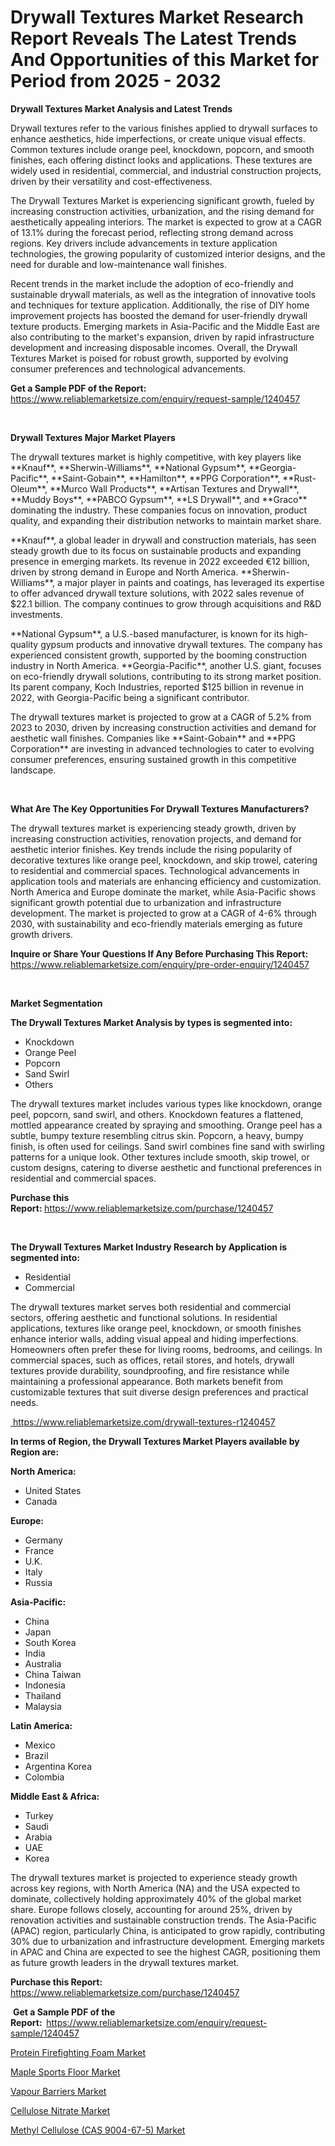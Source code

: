 <p><h1>Drywall Textures Market Research Report Reveals The Latest Trends And Opportunities of this Market for Period from 2025 - 2032</h1></p><p><strong>Drywall Textures Market Analysis and Latest Trends</strong></p>
<p><p>Drywall textures refer to the various finishes applied to drywall surfaces to enhance aesthetics, hide imperfections, or create unique visual effects. Common textures include orange peel, knockdown, popcorn, and smooth finishes, each offering distinct looks and applications. These textures are widely used in residential, commercial, and industrial construction projects, driven by their versatility and cost-effectiveness.</p><p>The Drywall Textures Market is experiencing significant growth, fueled by increasing construction activities, urbanization, and the rising demand for aesthetically appealing interiors. The market is expected to grow at a CAGR of 13.1% during the forecast period, reflecting strong demand across regions. Key drivers include advancements in texture application technologies, the growing popularity of customized interior designs, and the need for durable and low-maintenance wall finishes.</p><p>Recent trends in the market include the adoption of eco-friendly and sustainable drywall materials, as well as the integration of innovative tools and techniques for texture application. Additionally, the rise of DIY home improvement projects has boosted the demand for user-friendly drywall texture products. Emerging markets in Asia-Pacific and the Middle East are also contributing to the market's expansion, driven by rapid infrastructure development and increasing disposable incomes. Overall, the Drywall Textures Market is poised for robust growth, supported by evolving consumer preferences and technological advancements.</p></p>
<p><strong>Get a Sample PDF of the Report:&nbsp;</strong> <a href="https://www.reliablemarketsize.com/enquiry/request-sample/1240457?utm_campaign=1879&utm_medium=2&utm_source=Github&utm_content=ia&utm_term=25012025&utm_id=drywall-textures">https://www.reliablemarketsize.com/enquiry/request-sample/1240457</a></p>
<p>&nbsp;</p>
<p><strong>Drywall Textures Major Market Players</strong></p>
<p><p>The drywall textures market is highly competitive, with key players like **Knauf**, **Sherwin-Williams**, **National Gypsum**, **Georgia-Pacific**, **Saint-Gobain**, **Hamilton**, **PPG Corporation**, **Rust-Oleum**, **Murco Wall Products**, **Artisan Textures and Drywall**, **Muddy Boys**, **PABCO Gypsum**, **LS Drywall**, and **Graco** dominating the industry. These companies focus on innovation, product quality, and expanding their distribution networks to maintain market share.</p><p>**Knauf**, a global leader in drywall and construction materials, has seen steady growth due to its focus on sustainable products and expanding presence in emerging markets. Its revenue in 2022 exceeded €12 billion, driven by strong demand in Europe and North America. **Sherwin-Williams**, a major player in paints and coatings, has leveraged its expertise to offer advanced drywall texture solutions, with 2022 sales revenue of $22.1 billion. The company continues to grow through acquisitions and R&D investments.</p><p>**National Gypsum**, a U.S.-based manufacturer, is known for its high-quality gypsum products and innovative drywall textures. The company has experienced consistent growth, supported by the booming construction industry in North America. **Georgia-Pacific**, another U.S. giant, focuses on eco-friendly drywall solutions, contributing to its strong market position. Its parent company, Koch Industries, reported $125 billion in revenue in 2022, with Georgia-Pacific being a significant contributor.</p><p>The drywall textures market is projected to grow at a CAGR of 5.2% from 2023 to 2030, driven by increasing construction activities and demand for aesthetic wall finishes. Companies like **Saint-Gobain** and **PPG Corporation** are investing in advanced technologies to cater to evolving consumer preferences, ensuring sustained growth in this competitive landscape.</p></p>
<p>&nbsp;</p>
<p><strong>What Are The Key Opportunities For Drywall Textures Manufacturers?</strong></p>
<p><p>The drywall textures market is experiencing steady growth, driven by increasing construction activities, renovation projects, and demand for aesthetic interior finishes. Key trends include the rising popularity of decorative textures like orange peel, knockdown, and skip trowel, catering to residential and commercial spaces. Technological advancements in application tools and materials are enhancing efficiency and customization. North America and Europe dominate the market, while Asia-Pacific shows significant growth potential due to urbanization and infrastructure development. The market is projected to grow at a CAGR of 4-6% through 2030, with sustainability and eco-friendly materials emerging as future growth drivers.</p></p>
<p><strong>Inquire or Share Your Questions If Any Before Purchasing This Report:</strong> <a href="https://www.reliablemarketsize.com/enquiry/pre-order-enquiry/1240457?utm_campaign=1879&utm_medium=2&utm_source=Github&utm_content=ia&utm_term=25012025&utm_id=drywall-textures">https://www.reliablemarketsize.com/enquiry/pre-order-enquiry/1240457</a></p>
<p>&nbsp;</p>
<p><strong>Market Segmentation</strong></p>
<p><strong>The Drywall Textures Market Analysis by types is segmented into:</strong></p>
<p><ul><li>Knockdown</li><li>Orange Peel</li><li>Popcorn</li><li>Sand Swirl</li><li>Others</li></ul></p>
<p><p>The drywall textures market includes various types like knockdown, orange peel, popcorn, sand swirl, and others. Knockdown features a flattened, mottled appearance created by spraying and smoothing. Orange peel has a subtle, bumpy texture resembling citrus skin. Popcorn, a heavy, bumpy finish, is often used for ceilings. Sand swirl combines fine sand with swirling patterns for a unique look. Other textures include smooth, skip trowel, or custom designs, catering to diverse aesthetic and functional preferences in residential and commercial spaces.</p></p>
<p><strong>Purchase this Report:&nbsp;</strong><a href="https://www.reliablemarketsize.com/purchase/1240457?utm_campaign=1879&utm_medium=2&utm_source=Github&utm_content=ia&utm_term=25012025&utm_id=drywall-textures">https://www.reliablemarketsize.com/purchase/1240457</a></p>
<p>&nbsp;</p>
<p><strong>The Drywall Textures Market Industry Research by Application is segmented into:</strong></p>
<p><ul><li>Residential</li><li>Commercial</li></ul></p>
<p><p>The drywall textures market serves both residential and commercial sectors, offering aesthetic and functional solutions. In residential applications, textures like orange peel, knockdown, or smooth finishes enhance interior walls, adding visual appeal and hiding imperfections. Homeowners often prefer these for living rooms, bedrooms, and ceilings. In commercial spaces, such as offices, retail stores, and hotels, drywall textures provide durability, soundproofing, and fire resistance while maintaining a professional appearance. Both markets benefit from customizable textures that suit diverse design preferences and practical needs.</p></p>
<p><a href="https://www.reliablemarketsize.com/drywall-textures-r1240457?utm_campaign=1879&utm_medium=2&utm_source=Github&utm_content=ia&utm_term=25012025&utm_id=drywall-textures">&nbsp;https://www.reliablemarketsize.com/drywall-textures-r1240457</a></p>
<p><strong>In terms of Region, the Drywall Textures Market Players available by Region are:</strong></p>
<p>
    <p> <strong> North America: </strong>
        <ul>
            <li>United States</li>
            <li>Canada</li>
        </ul>
        </p> 
    <p> <strong> Europe: </strong>
        <ul>
            <li>Germany</li>
            <li>France</li>
            <li>U.K.</li>
            <li>Italy</li>
            <li>Russia</li>
        </ul>
        </p> 
    <p> <strong> Asia-Pacific: </strong>
        <ul>
            <li>China</li>
            <li>Japan</li>
            <li>South Korea</li>
            <li>India</li>
            <li>Australia</li>
            <li>China Taiwan</li>
            <li>Indonesia</li>
            <li>Thailand</li>
            <li>Malaysia</li>
        </ul>
        </p> 
    <p> <strong> Latin America: </strong>
        <ul>
            <li>Mexico</li>
            <li>Brazil</li>
            <li>Argentina Korea</li>
            <li>Colombia</li>
        </ul>
        </p> 
    <p> <strong> Middle East & Africa: </strong>
        <ul>
            <li>Turkey</li>
            <li>Saudi</li>
            <li>Arabia</li>
            <li>UAE</li>
            <li>Korea</li>
        </ul>
    </p>
    </p>
<p><p>The drywall textures market is projected to experience steady growth across key regions, with North America (NA) and the USA expected to dominate, collectively holding approximately 40% of the global market share. Europe follows closely, accounting for around 25%, driven by renovation activities and sustainable construction trends. The Asia-Pacific (APAC) region, particularly China, is anticipated to grow rapidly, contributing 30% due to urbanization and infrastructure development. Emerging markets in APAC and China are expected to see the highest CAGR, positioning them as future growth leaders in the drywall textures market.</p></p>
<p><strong>Purchase this Report: </strong><a href="https://www.reliablemarketsize.com/purchase/1240457?utm_campaign=1879&utm_medium=2&utm_source=Github&utm_content=ia&utm_term=25012025&utm_id=drywall-textures">https://www.reliablemarketsize.com/purchase/1240457</a></p>
<p>&nbsp;<strong>Get a Sample PDF of the Report:&nbsp;&nbsp;</strong><a href="https://www.reliablemarketsize.com/enquiry/request-sample/1240457?utm_campaign=1879&utm_medium=2&utm_source=Github&utm_content=ia&utm_term=25012025&utm_id=drywall-textures">https://www.reliablemarketsize.com/enquiry/request-sample/1240457</a></p>
<p><strong></strong></p>
<p><p><a href="https://github.com/salodipura00/Market-Research-Report-List-1/blob/main/protein-firefighting-foam-market.md?utm_campaign=1879&utm_medium=2&utm_source=Github&utm_content=ia&utm_term=25012025&utm_id=drywall-textures">Protein Firefighting Foam Market</a></p><p><a href="https://github.com/howdlecirone/Market-Research-Report-List-1/blob/main/maple-sports-floor-market.md?utm_campaign=1879&utm_medium=2&utm_source=Github&utm_content=ia&utm_term=25012025&utm_id=drywall-textures">Maple Sports Floor Market</a></p><p><a href="https://www.linkedin.com/pulse/determining-vapour-barriersmarket-size-trends-projected-27rqc?utm_campaign=1879&utm_medium=2&utm_source=Github&utm_content=ia&utm_term=25012025&utm_id=drywall-textures">Vapour Barriers Market</a></p><p><a href="https://www.linkedin.com/pulse/cellulose-nitrate-market-analysis-revenue-forecast-12-cagr-wwcef?utm_campaign=1879&utm_medium=2&utm_source=Github&utm_content=ia&utm_term=25012025&utm_id=drywall-textures">Cellulose Nitrate Market</a></p><p><a href="https://www.linkedin.com/pulse/methyl-cellulose-cas-9004-67-5-marketanticipated-grow-predicted-qejxf?utm_campaign=1879&utm_medium=2&utm_source=Github&utm_content=ia&utm_term=25012025&utm_id=drywall-textures">Methyl Cellulose (CAS 9004-67-5) Market</a></p></p>